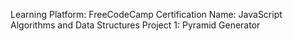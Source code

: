 Learning Platform: FreeCodeCamp
Certification Name: JavaScript Algorithms and Data Structures
Project 1: Pyramid Generator

